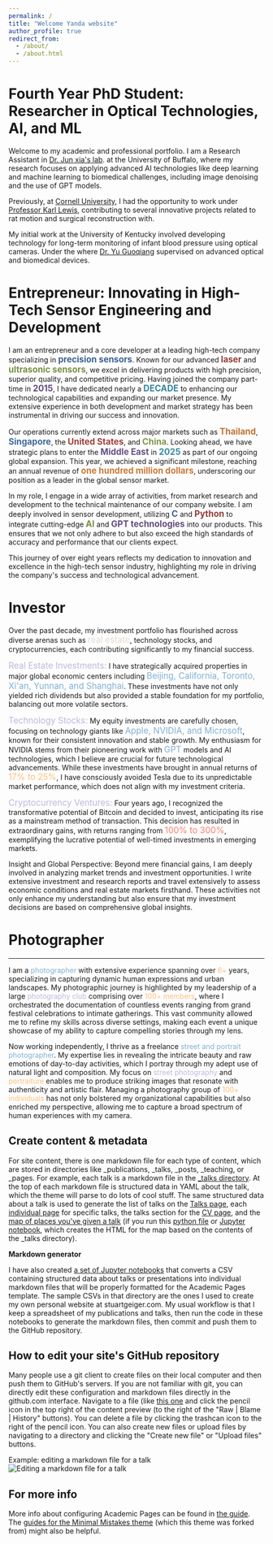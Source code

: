 ```yaml
---
permalink: /
title: "Welcome Yanda website"
author_profile: true
redirect_from: 
  - /about/
  - /about.html
---
```







**Fourth Year PhD Student**:  Researcher in Optical Technologies, AI, and ML
======

Welcome to my academic and professional portfolio. I am a Research Assistant in [Dr. Jun xia's lab](https://www.acsu.buffalo.edu/~junxia/). at the University of Buffalo, where my research focuses on applying advanced AI technologies like deep learning and machine learning to biomedical challenges, including image denoising and the use of GPT models.

 Previously, at [Cornell University](https://www.bme.cornell.edu/bme/alumni/bme-newsletters/2021-bme-newsletter/class-2021-special-insert), I had the opportunity to work under [Professor Karl Lewis](https://www.kjlewislab.com/group-members), contributing to several innovative projects related to rat motion and surgical reconstruction with. 

My initial work at the University of Kentucky involved developing technology for long-term monitoring of infant blood pressure using optical cameras. Under the where [Dr. Yu Guoqiang](https://bioptics.engr.uky.edu/) supervised on advanced optical and biomedical devices.  


<strong>Entrepreneur</strong>: Innovating in High-Tech Sensor Engineering and Development
======
I am an entrepreneur and a core developer at a leading high-tech company specializing in <span style="font-size: larger; font-weight: bold; color: #3b6291;">precision sensors</span>. Known for our advanced <span style="font-size: larger; font-weight: bold; color: #943c39;">laser</span> and <span style="font-size: larger; font-weight: bold; color: #779043;">ultrasonic sensors</span>, we excel in delivering products with high precision, superior quality, and competitive pricing. Having joined the company part-time in <strong style="font-size: larger; color: #624c7c;">2015</strong>, I have dedicated nearly a <strong style="font-size: larger; color: #388498;">DECADE</strong> to enhancing our technological capabilities and expanding our market presence. My extensive experience in both development and market strategy has been instrumental in driving our success and innovation.

Our operations currently extend across major markets such as <span style="font-size: larger; font-weight: bold; color: #bf7334;">Thailand</span>, <span style="font-size: larger; font-weight: bold; color: #3f6899;">Singapore</span>, the <span style="font-size: larger; font-weight: bold; color: #9c403d;">United States</span>, and <span style="font-size: larger; font-weight: bold; color: #7d9847;">China</span>. Looking ahead, we have strategic plans to enter the <span style="font-size: larger; font-weight: bold; color: #675083;">Middle East</span> in <span style="font-size: larger; font-weight: bold; color: #3b8ba1;">2025</span> as part of our ongoing global expansion. This year, we achieved a significant milestone, reaching an annual revenue of <span style="font-size: larger; font-weight: bold; color: #c97937;">one hundred million dollars</span>, underscoring our position as a leader in the global sensor market.

In my role, I engage in a wide array of activities, from market research and development to the technical maintenance of our company website. I am deeply involved in sensor development, utilizing <span style="font-size: larger; font-weight: bold; color: #3b6291;">C</span> and <span style="font-size: larger; font-weight: bold; color: #943c39;">Python</span> to integrate cutting-edge <span style="font-size: larger; font-weight: bold; color: #779043;">AI</span> and <span style="font-size: larger; font-weight: bold; color: #624c7c;">GPT technologies</span> into our products. This ensures that we not only adhere to but also exceed the high standards of accuracy and performance that our clients expect.

This journey of over eight years reflects my dedication to innovation and excellence in the high-tech sensor industry, highlighting my role in driving the company's success and technological advancement.




**Investor**
======
Over the past decade, my investment portfolio has flourished across diverse arenas such as <span style="font-size: larger; color: #E7DAD2;">real estate</span>, technology stocks, and cryptocurrencies, each contributing significantly to my financial success.

<span style="font-size: larger; color: #BEB8DC;">Real Estate Investments:</span> I have strategically acquired properties in major global economic centers including <span style="font-size: larger; color: #82B0D2;">Beijing, California, Toronto, Xi'an, Yunnan, and Shanghai</span>. These investments have not only yielded rich dividends but also provided a stable foundation for my portfolio, balancing out more volatile sectors.

<span style="font-size: larger; color: #BEB8DC;">Technology Stocks:</span> My equity investments are carefully chosen, focusing on technology giants like <span style="font-size: larger; color: #82B0D2;">Apple, NVIDIA, and Microsoft</span>, known for their consistent innovation and stable growth. My enthusiasm for NVIDIA stems from their pioneering work with <span style="font-size: larger; color: #82B0D2;">GPT</span> models and AI technologies, which I believe are crucial for future technological advancements. While these investments have brought in annual returns of <span style="font-size: larger; color: #FFBE7A;">17% to 25%</span>, I have consciously avoided Tesla due to its unpredictable market performance, which does not align with my investment criteria.

<span style="font-size: larger; color: #BEB8DC;">Cryptocurrency Ventures:</span> Four years ago, I recognized the transformative potential of Bitcoin and decided to invest, anticipating its rise as a mainstream method of transaction. This decision has resulted in extraordinary gains, with returns ranging from <span style="font-size: larger; color: #FA7F6F;">100% to 300%</span>, exemplifying the lucrative potential of well-timed investments in emerging markets.

Insight and Global Perspective: Beyond mere financial gains, I am deeply involved in analyzing market trends and investment opportunities. I write extensive investment and research reports and travel extensively to assess economic conditions and real estate markets firsthand. These activities not only enhance my understanding but also ensure that my investment decisions are based on comprehensive global insights.




**Photographer**
======
------
I am a  <span style="color: #82B0D2;">photographer</span> with extensive experience spanning over <span style="color: #FFBE7A;">6+</span> years, specializing in capturing dynamic human expressions and urban landscapes. My photographic journey is highlighted by my leadership of a large <span style="color: #BEB8DC;">photography club</span> comprising over <span style="color: #FFBE7A;">100+ members</span>, where I orchestrated the documentation of countless events ranging from grand festival celebrations to intimate gatherings. This vast community allowed me to refine my skills across diverse settings, making each event a unique showcase of my ability to capture compelling stories through my lens.

Now working independently, I thrive as a freelance <span style="color: #82B0D2;">street and portrait photographer</span>. My expertise lies in revealing the intricate beauty and raw emotions of day-to-day activities, which I portray through my adept use of natural light and composition. My focus on <span style="color: #BEB8DC;">street photography</span> and <span style="color: #FFBE7A;">portraiture</span> enables me to produce striking images that resonate with authenticity and artistic flair. Managing a photography group of <span style="color: #FFBE7A;">100+ individuals</span> has not only bolstered my organizational capabilities but also enriched my perspective, allowing me to capture a broad spectrum of human experiences with my camera.




Create content & metadata
------
For site content, there is one markdown file for each type of content, which are stored in directories like _publications, _talks, _posts, _teaching, or _pages. For example, each talk is a markdown file in the [_talks directory](https://github.com/academicpages/academicpages.github.io/tree/master/_talks). At the top of each markdown file is structured data in YAML about the talk, which the theme will parse to do lots of cool stuff. The same structured data about a talk is used to generate the list of talks on the [Talks page](https://academicpages.github.io/talks), each [individual page](https://academicpages.github.io/talks/2012-03-01-talk-1) for specific talks, the talks section for the [CV page](https://academicpages.github.io/cv), and the [map of places you've given a talk](https://academicpages.github.io/talkmap.html) (if you run this [python file](https://github.com/academicpages/academicpages.github.io/blob/master/talkmap.py) or [Jupyter notebook](https://github.com/academicpages/academicpages.github.io/blob/master/talkmap.ipynb), which creates the HTML for the map based on the contents of the _talks directory).

**Markdown generator**

I have also created [a set of Jupyter notebooks](https://github.com/academicpages/academicpages.github.io/tree/master/markdown_generator
) that converts a CSV containing structured data about talks or presentations into individual markdown files that will be properly formatted for the Academic Pages template. The sample CSVs in that directory are the ones I used to create my own personal website at stuartgeiger.com. My usual workflow is that I keep a spreadsheet of my publications and talks, then run the code in these notebooks to generate the markdown files, then commit and push them to the GitHub repository.

How to edit your site's GitHub repository
------
Many people use a git client to create files on their local computer and then push them to GitHub's servers. If you are not familiar with git, you can directly edit these configuration and markdown files directly in the github.com interface. Navigate to a file (like [this one](https://github.com/academicpages/academicpages.github.io/blob/master/_talks/2012-03-01-talk-1.md) and click the pencil icon in the top right of the content preview (to the right of the "Raw | Blame | History" buttons). You can delete a file by clicking the trashcan icon to the right of the pencil icon. You can also create new files or upload files by navigating to a directory and clicking the "Create new file" or "Upload files" buttons. 

Example: editing a markdown file for a talk
![Editing a markdown file for a talk](/images/editing-talk.png)

For more info
------
More info about configuring Academic Pages can be found in [the guide](https://academicpages.github.io/markdown/). The [guides for the Minimal Mistakes theme](https://mmistakes.github.io/minimal-mistakes/docs/configuration/) (which this theme was forked from) might also be helpful.
